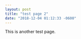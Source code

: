 ```yaml
---
layout: post
title: "test page 2"
date: "2018-12-04 01:12:33 -0600"
---
```


This is another test page.
